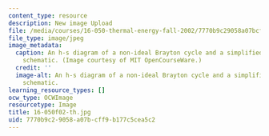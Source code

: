 ```yaml
---
content_type: resource
description: New image Upload
file: /media/courses/16-050-thermal-energy-fall-2002/7770b9c29058a07bcff9b177c5cea5c2_16-050f02-th.jpg
file_type: image/jpeg
image_metadata:
  caption: An h-s diagram of a non-ideal Brayton cycle and a simplified gas turbine
    schematic. (Image courtesy of MIT OpenCourseWare.)
  credit: ''
  image-alt: An h-s diagram of a non-ideal Brayton cycle and a simplified gas turbine
    schematic.
learning_resource_types: []
ocw_type: OCWImage
resourcetype: Image
title: 16-050f02-th.jpg
uid: 7770b9c2-9058-a07b-cff9-b177c5cea5c2
---
```

